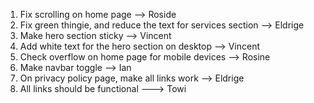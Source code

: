1. Fix scrolling on home page --> Roside
2. Fix green thingie, and reduce the text for services section --> Eldrige
3. Make hero section sticky --> Vincent
4. Add white text for the hero section on desktop --> Vincent
5. Check overflow on home page for mobile devices --> Rosine
6. Make navbar toggle --> Ian
7. On privacy policy page, make all links work --> Eldrige
8. All links should be functional ---> Towi
